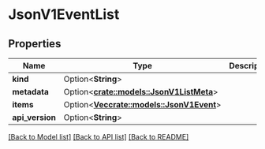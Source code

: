 # JsonV1EventList

## Properties

Name | Type | Description | Notes
------------ | ------------- | ------------- | -------------
**kind** | Option<**String**> |  | [optional]
**metadata** | Option<[**crate::models::JsonV1ListMeta**](json_V1ListMeta.md)> |  | [optional]
**items** | Option<[**Vec<crate::models::JsonV1Event>**](json_V1Event.md)> |  | [optional]
**api_version** | Option<**String**> |  | [optional]

[[Back to Model list]](../README.md#documentation-for-models) [[Back to API list]](../README.md#documentation-for-api-endpoints) [[Back to README]](../README.md)


